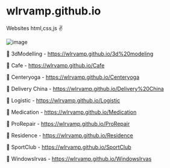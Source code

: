 # wlrvamp.github.io
Websites html,css,js ✌️

![image](https://user-images.githubusercontent.com/114379657/233634682-cd38c1c2-bd5e-436a-817d-ffa7a1feb9c0.png)

👀 3dModelling - https://wlrvamp.github.io/3d%20modeling

👀 Cafe - https://wlrvamp.github.io/Cafe

👀 Centeryoga - https://wlrvamp.github.io/Centeryoga

👀 Delivery China - https://wlrvamp.github.io/Delivery%20China

👀 Logistic - https://wlrvamp.github.io/Logistic

👀 Medication - https://wlrvamp.github.io/Medication

👀 ProRepair - https://wlrvamp.github.io/ProRepair

👀 Residence - https://wlrvamp.github.io/Residence

👀 SportClub - https://wlrvamp.github.io/SportClub

👀 WindowsIrvas - https://wlrvamp.github.io/WindowsIrvas
